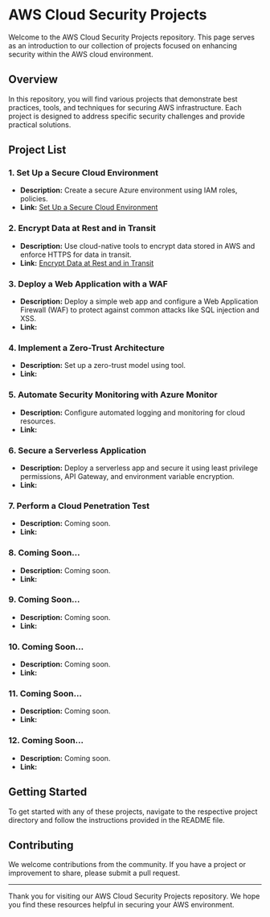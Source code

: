 # AWS Cloud Security Projects

Welcome to the AWS Cloud Security Projects repository. This page serves as an introduction to our collection of projects focused on enhancing security within the AWS cloud environment.

## Overview

In this repository, you will find various projects that demonstrate best practices, tools, and techniques for securing AWS infrastructure. Each project is designed to address specific security challenges and provide practical solutions.

## Project List

### 1. **Set Up a Secure Cloud Environment**
- **Description:** Create a secure Azure environment using IAM roles, policies.
- **Link:** [Set Up a Secure Cloud Environment](./AWS-Project_1.md)

### 2. **Encrypt Data at Rest and in Transit**
- **Description:** Use cloud-native tools to encrypt data stored in AWS and enforce HTTPS for data in transit.
- **Link:** [Encrypt Data at Rest and in Transit](./AWS-Project_2.md)

### 3. **Deploy a Web Application with a WAF**
- **Description:** Deploy a simple web app and configure a Web Application Firewall (WAF) to protect against common attacks like SQL injection and XSS.
- **Link:** []()

### 4. **Implement a Zero-Trust Architecture**
- **Description:** Set up a zero-trust model using tool.
- **Link:** []()

### 5. **Automate Security Monitoring with Azure Monitor**
- **Description:** Configure automated logging and monitoring for cloud resources.
- **Link:** []()

### 6. **Secure a Serverless Application**
- **Description:** Deploy a serverless app and secure it using least privilege permissions, API Gateway, and environment variable encryption.
- **Link:** []()

### 7. **Perform a Cloud Penetration Test**
- **Description:** Coming soon.
- **Link:** []()

### 8. **Coming Soon...**
- **Description:** Coming soon.
- **Link:** []()

### 9. **Coming Soon...**
- **Description:** Coming soon.
- **Link:** []()

### 10. **Coming Soon...**
- **Description:** Coming soon.
- **Link:** []()

### 11. **Coming Soon...**
- **Description:** Coming soon.
- **Link:** []()

### 12. **Coming Soon...**
- **Description:** Coming soon.
- **Link:** []()

## Getting Started

To get started with any of these projects, navigate to the respective project directory and follow the instructions provided in the README file.

## Contributing

We welcome contributions from the community. If you have a project or improvement to share, please submit a pull request.

---

Thank you for visiting our AWS Cloud Security Projects repository. We hope you find these resources helpful in securing your AWS environment.
